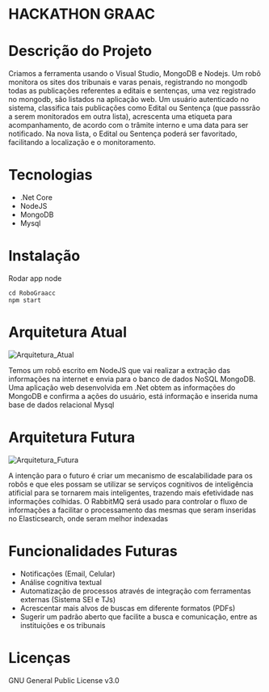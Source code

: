 **HACKATHON GRAAC**
========================================================================

Descrição do Projeto
========================================================================

Criamos a ferramenta usando o Visual Studio, MongoDB e Nodejs. Um robô monitora os sites dos tribunais e varas penais, registrando no mongodb todas as publicações referentes a editais e sentenças, uma vez registrado no mongodb, são listados na aplicação web. Um usuário autenticado no sistema, classifica tais publicações como Edital ou Sentença (que passsrão a serem monitorados em outra lista), acrescenta uma etiqueta para acompanhamento, de acordo com o trâmite interno e uma data para ser notificado. Na nova lista, o Edital ou Sentença poderá ser favoritado, facilitando a localização e o monitoramento.


Tecnologias
========================================================================
* .Net Core
* NodeJS
* MongoDB
* Mysql


Instalação
========================================================================
Rodar app node
```shell
cd RoboGraacc
npm start
```



Arquitetura Atual
========================================================================
![Arquitetura_Atual](/uploads/7a482d92efbec09faf64b3301ac41d35/Arquitetura_Atual.png)

Temos um robô escrito em NodeJS que vai realizar a extração das informações na internet e envia para o banco de dados NoSQL MongoDB. Uma
aplicação web desenvolvida em .Net obtem as informações do MongoDB e confirma a ações do usuário, está informação e inserida numa base de dados relacional Mysql

Arquitetura Futura
========================================================================
![Arquitetura_Futura](/uploads/6a12aabf7bd05b0c7bee646f2786d41f/Arquitetura_Futura.png)

A intenção para o futuro é criar um mecanismo de escalabilidade para os robôs e que eles possam se utilizar se serviços cognitivos de inteligência atificial para se tornarem mais inteligentes, trazendo mais efetividade nas informações colhidas. O RabbitMQ será usado para controlar o fluxo de informações a facilitar o processamento das mesmas que seram inseridas no Elasticsearch, onde seram melhor indexadas

Funcionalidades Futuras
========================================================================
* Notificações (Email, Celular)
* Análise cognitiva textual
* Automatização de processos através de integração com ferramentas externas (Sistema SEI e TJs)
* Acrescentar mais alvos de buscas em diferente formatos (PDFs)
* Sugerir um padrão aberto que facilite a busca e comunicação, entre as instituições e os tribunais

Licenças
========================================================================
GNU General Public License v3.0